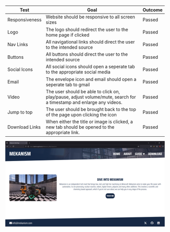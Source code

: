 <table>
    <thead>
        <tr>
            <th>Test</th>
            <th>Goal</th>
            <th>Outcome</th>
        <tr>
    </thead>
    <tbody>
        <tr>
            <td>Responsiveness</td>
            <td>Website should be responsive to all screen sizes</td>
            <td>Passed</td>
        </tr>
        <tr>
            <td>Logo</td>
            <td>The logo should redirect the user to the home page if clicked</td>
            <td>Passed</td>
        </tr>
        <tr>
            <td>Nav Links</td>
            <td>All navigational links should direct the user to the intended source</td>
            <td>Passed</td>
        </tr>
        <tr>
            <td>Buttons</td>
            <td>All buttons should direct the user to the intended source</td>
            <td>Passed</td>
        </tr>
        <tr>
            <td>Social Icons</td>
            <td>All social icons should open a seperate tab to the appropriate social media</td>
            <td>Passed</td>
        </tr>
        <tr>
            <td>Email</td>
            <td>The envelope icon and email should open a seperate tab to gmail</td>
            <td>Passed</td>
        </tr>
        <tr>
            <td>Video</td>
            <td>The user should be able to click on, play/pause, adjust volume/mute, search for a timestamp and enlarge any videos.</td>
            <td>Passed</td>
        </tr>
        <tr>
            <td>Jump to top</td>
            <td>The user should be brought back to the top of the page upon clicking the icon</td>
            <td>Passed</td>
        </tr>
        <tr>
            <td>Download Links</td>
            <td>When either the title or image is clicked, a new tab should be opened to the appropriate link.</td>
            <td>Passed</td>
        </tr>
    </tbody>
<table>

![screenshot](documentation/firefoxtest.png)